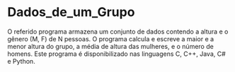 # Dados_de_um_Grupo
O referido programa armazena um conjunto de dados contendo a altura e o gênero (M, F) de N pessoas. O programa calcula e escreve a maior e a menor altura do grupo, a média de altura das mulheres, e o número de homens. Este programa é disponibilizado nas linguagens C, C++, Java, C# e Python.

